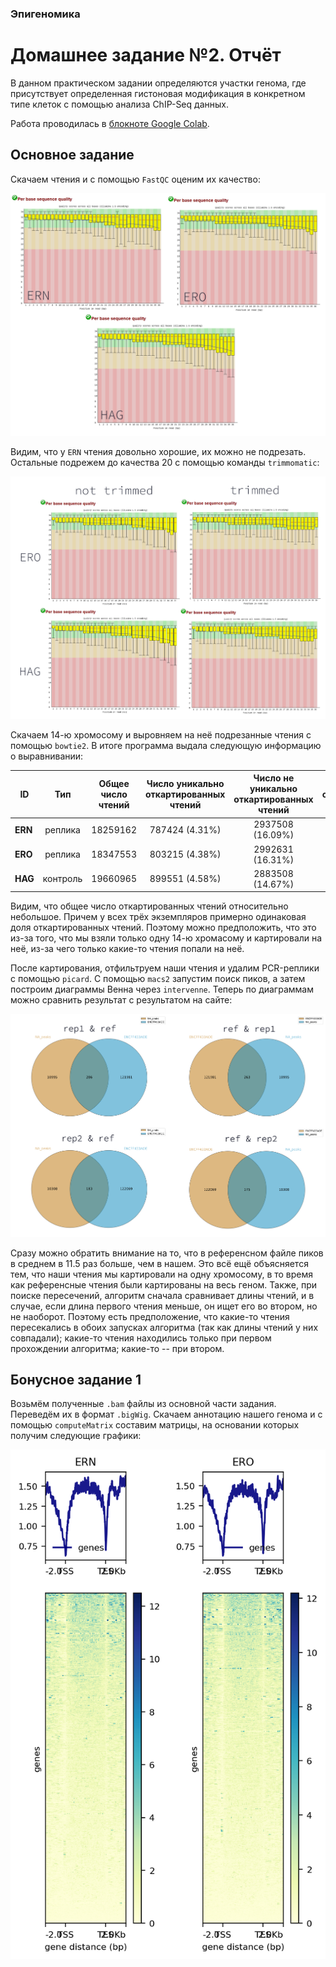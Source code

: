 ### Эпигеномика
# Домашнее задание №2. Отчёт
В данном практическом задании определяются участки генома, где присутствует определенная гистоновая модификация в конкретном типе клеток с помощью анализа ChIP-Seq данных.

Работа проводилась в [блокноте Google Colab](https://colab.research.google.com/drive/1vNY6Gd5PF2tE6JCybgyyHxBQqTt5Ni12?usp=sharing).

## Основное задание
Скачаем чтения и с помощью `FastQC` оценим их качество:

![](https://github.com/akamaaru/hse25_hw2/blob/main/img/multi.png)

Видим, что у `ERN` чтения довольно хорошие, их можно не подрезать. Остальные подрежем до качества 20 с помощью команды `trimmomatic`:

![](https://github.com/akamaaru/hse25_hw2/blob/main/img/trimmed_comparison.png)

Скачаем 14-ю хромосому и выровняем на неё подрезанные чтения с помощью `bowtie2`. В итоге программа выдала следующую информацию о выравнивании:

| ID             | Тип        | Общее число чтений | Число уникально откартированных чтений | Число не уникально откартированных чтений | Общее число откартированных чтений
|----------|:----------:|:----------------:|:----------------:|:----------------:|:----------------:|
| **ERN** | реплика | 18259162   | 787424 (4.31%) | 2937508 (16.09%)  | 3724932 (20.40%) |
| **ERO** | реплика | 18347553   | 803215 (4.38%) | 2992631 (16.31%) | 3795846 (20.69%) |
| **HAG** | контроль | 19660965   | 899551 (4.58%) | 2883508 (14.67%) | 3783059 (19.24%) |

Видим, что общее число откартированных чтений относительно небольшое. Причем у всех трёх экземпляров примерно одинаковая доля откартированных чтений. Поэтому можно предположить, что это из-за того, что мы взяли только одну 14-ю хромасому и картировали на неё, из-за чего только какие-то чтения попали на неё.

После картирования, отфильтруем наши чтения и удалим PCR-реплики с помощью `picard`. 
С помощью `macs2` запустим поиск пиков, а затем построим диаграммы Венна через `intervenne`. Теперь по диаграммам можно сравнить результат с результатом на сайте:

![](https://github.com/akamaaru/hse25_hw2/blob/main/img/venn/multi_venn.png)

Сразу можно обратить внимание на то, что в референсном файле пиков в среднем в 11.5 раз больше, чем в нашем. 
Это всё ещё объясняется тем, что наши чтения мы картировали на одну хромосому, в то время как референсные чтения были картированы на весь геном. 
Также, при поиске пересечений, алгоритм сначала сравнивает длины чтений, и в случае, если длина первого чтения меньше, он ищет его во втором, но не наоборот. 
Поэтому есть предположение, что какие-то чтения пересекались в обоих запусках алгоритма (так как длины чтений у них совпадали); 
какие-то чтения находились только при первом прохождении алгоритма; какие-то -- при втором.

## Бонусное задание 1
Возьмём полученные `.bam` файлы из основной части задания. 
Переведём их в формат `.bigWig`. 
Скачаем аннотацию нашего генома и с помощью `computeMatrix` составим матрицы, на основании которых получим следующие графики:

![](https://github.com/akamaaru/hse25_hw2/blob/main/img/ngs/results.png)

